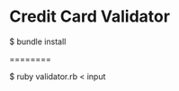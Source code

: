 Credit Card Validator
===================

$ bundle install

========

$ ruby validator.rb < input

